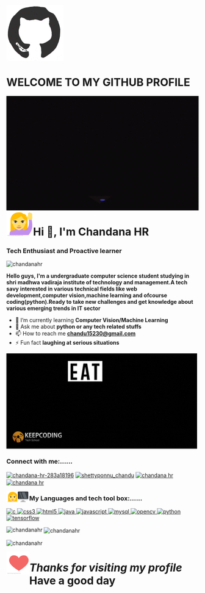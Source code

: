 <img align="center" src="https://raw.githubusercontent.com/ChandanaHR/ChandanaHR/main/giphy7.gif"/><h1 align="left"><b>WELCOME TO MY GITHUB PROFILE</b></h1>
<img align="center" width="1000px" height="300px" src="https://raw.githubusercontent.com/ChandanaHR/ChandanaHR/main/giphy1.gif"/>
<img align="left" src="https://raw.githubusercontent.com/ChandanaHR/ChandanaHR/main/emoji4.png"/><h1 align="left">Hi 👋, I'm Chandana HR</h1>
<h3 align="left">Tech Enthusiast and Proactive learner</h3>

<p align="left"> <img src="https://komarev.com/ghpvc/?username=chandanahr&label=Profile%20views&color=210eb4&style=plastic" alt="chandanahr" /> </p>
<p align="left"><b> Hello guys, I'm a undergraduate computer science student studying in shri madhwa vadiraja institute of technology and management.A tech savy interested in various technical fields like web development,computer vision,machine learning and ofcourse coding(python).Ready to take new challenges and get knowledge about various emerging trends in IT sector </b></p>


- 🌱 I’m currently learning **Computer Vision/Machine Learning**
- 💬 Ask me about **python or any tech related stuffs**
- 📫 How to reach me **chandu15230@gmail.com**
- ⚡ Fun fact **laughing at serious situations**
<img align="center" src="https://raw.githubusercontent.com/ChandanaHR/ChandanaHR/main/giphy3.gif"/>

<h3 color="purple" align="left"><b>Connect with me:......</b></h3>
<p align="left">
<a href="https://linkedin.com/in/chandana-hr-283a18196" target="blank"><img align="center" src="https://img.shields.io/badge/-Linkedin-0000FF" alt="chandana-hr-283a18196" height="30" width="100" /></a>
<a href="https://instagram.com/shettyponnu_chandu" target="blank"><img align="center" src="https://img.shields.io/badge/-Instagram-FF00FF" alt="shettyponnu_chandu" height="30" width="100" /></a>
<a href="https://auth.geeksforgeeks.org/user/chandana hr" target="blank"><img align="center" src="https://img.shields.io/badge/-GeeksforGeeks-brightgreen" alt="chandana hr" height="30" width="100" /></a>
<a href="https://www.hackerrank.com/chandu15230" target="blank"><img align="center" src="https://img.shields.io/badge/-Hackerrank-228B22" alt="chandana hr" height="30" width="100" /></a>
</p>


<img align="left" src="https://raw.githubusercontent.com/ChandanaHR/ChandanaHR/main/emoji5.png"/><h3 align="left"><b>My Languages and tech tool box:......</b></h3>
<p align="left"> <a href="https://www.cprogramming.com/" target="_blank"> <img src="https://img.shields.io/badge/-C        -000000" alt="c" width="100" height="30"/> </a> <a href="https://www.w3schools.com/css/" target="_blank"> <img src="https://img.shields.io/badge/-CSS-000000" alt="css3" width="100" height="30"/> </a> <a href="https://www.w3.org/html/" target="_blank"> <img src="https://img.shields.io/badge/-HTML5-000000" alt="html5" width="100" height="30"/> </a> <a href="https://www.java.com" target="_blank"> <img src="https://img.shields.io/badge/-Java-000000" alt="java" width="100" height="30"/> </a> <a href="https://developer.mozilla.org/en-US/docs/Web/JavaScript" target="_blank"> <img src="https://img.shields.io/badge/-Java Script-000000" alt="javascript" width="100" height="30"/> </a> <a href="https://www.mysql.com/" target="_blank"> <img src="https://img.shields.io/badge/-MySQL-000000" alt="mysql" width="100" height="30"/> </a> <a href="https://opencv.org/" target="_blank"> <img src="https://img.shields.io/badge/-OpenCV-000000" alt="opencv" width="100" height="30"/> </a> <a href="https://www.python.org" target="_blank"> <img src="https://img.shields.io/badge/-Python-000000" alt="python" width="100" height="30"/> </a> <a href="https://www.tensorflow.org" target="_blank"> <img src="https://img.shields.io/badge/-Tensorflow-000000" alt="tensorflow" width="100" height="30"/> </a> </p>


<p><img align="left" src="https://github-readme-stats.vercel.app/api/top-langs?username=chandanahr&show_icons=true&theme=chartreuse-dark&bg_color=000000&title_color=0000FF&text_color=000000&hide_border=true&locale=en&layout=compact" alt="chandanahr" /></p>

<p>&nbsp;<img align="center" src="https://github-readme-stats.vercel.app/api?username=chandanahr&show_icons=true&theme=chartreuse-dark&title_color=4B0082&hide_border=true&locale=en" alt="chandanahr" /></p>

<p><img align="center" src="https://github-readme-streak-stats.herokuapp.com/?user=chandanahr&theme=chartreuse-dark&title_color=00FF00" alt="chandanahr" /></p>

<img align="left" src="https://raw.githubusercontent.com/ChandanaHR/ChandanaHR/main/emoji6.png"/><h1 align="left" color="blue"><i>Thanks for visiting my profile</i>   <b>Have a good day</b></h1>
